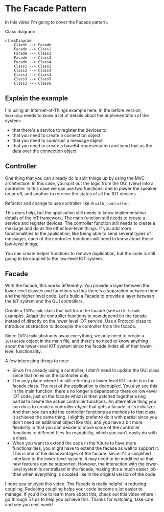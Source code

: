 # The Facade Pattern

In this video I'm going to cover the Facade pattern.

Class diagram:

```mermaid
classDiagram
    Client --> Facade
    Facade --> Class1
    Facade --> Class2
    Facade --> Class3
    Facade --> Class4
    Class1 --> Class2
    Class2 --> Class4
    Class4 --> Class3
    Class3 --> Class5
    Class3 --> Class6
```

## Explain the example

I'm using an Internet-of-Things example here. In the before version, `SmartApp` needs to know a lot of details about the implementation of the system:

- that there's a service to register the devices to
- that you need to create a connection object
- that you need to construct a message object
- that you need to create a base64 representation and send that as the data over the connection object

## Controller

One thing that you can already do is split things up by using the MVC architecture. In this case, you split out the logic from the GUI (view) into a controller. In this case we can use two functions: one to power the speaker on or off, and another to retrieve the status of all the IOT devices.

Refactor and change to use controller like in `with_controller`.

This does help, but the application still needs to know implementation details of the IoT framework. The main function still needs to create a service and register devices. The controller function still needs to create a message and do all the other low-level things. If you add more functionalities to the application, like being able to send several types of messages, each of the controller functions will need to know about these low-level things.

You can create helper functions to remove duplication, but the code is still going to be coupled to the low-level IOT system.

## Facade

With the facade, this works differently. You provide a layer between the lower level classes and functions so that there's a separation between them and the higher level code. Let's build a Facade to provide a layer between the IoT system and the GUI controllers.

Create a `IOTFacade` class that will form the facade (see `with_facade` example). Adapt the controller functions to now depend on the facade instead of directly on the lower level IOT service. Use a Protocol class to introduce abstraction to decouple the controller from the facade.

Since `IOTFacade` abstracts away everything, we only need to create a `IOTFacade` object in the main file, and there's no need to know anything about the lower-level IOT system since the facade hides all of that lower-level functionality.

A few interesting things to note:

- Since I'm already using a controller, I didn't need to update the GUI class since that relies on the controller only.
- The only place where I'm still referring to lower level IOT code is in the facade class. The rest of the application is decoupled. You also see this in the main function: there's no longer a dependency there on low-level IOT code, just on the facade which is then patched together using partial to create the actual controller functions. An alternative thing you can do is to create a controller _object_ that gets a facade in its initializer. And then you can add the controller functions as methods to that class. It achieves the same thing. I slightly prefer to do it with partial since you don't need an additional object like this, and you have a bit more flexibility in that you can decide to move some of the controller functions to different files for readability, which you can't easily do with a class.
- When you want to extend the code in the future to have more functionalities, you might have to extend the facade as well to support it. This is one of the disadvantages of the facade: since it's a simplified interface to the lower-level system, it may need to be modified so that new features can be supported. However, the interaction with the lower-level system is centralized in the facade, making this a much easier job than when everything is coupled like in the original version of the code.

I hope you enjoyed this video. The Facade is really helpful in reducing coupling. Reducing coupling helps your code become a lot easier to manage. If you'd like to learn more about this, check out this video where I go through 5 tips to help you achieve this. Thanks for watching, take care, and see you next week!
